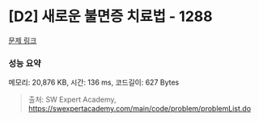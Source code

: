 # [D2] 새로운 불면증 치료법 - 1288 

[문제 링크](https://swexpertacademy.com/main/code/problem/problemDetail.do?contestProbId=AV18_yw6I9MCFAZN) 

### 성능 요약

메모리: 20,876 KB, 시간: 136 ms, 코드길이: 627 Bytes



> 출처: SW Expert Academy, https://swexpertacademy.com/main/code/problem/problemList.do
